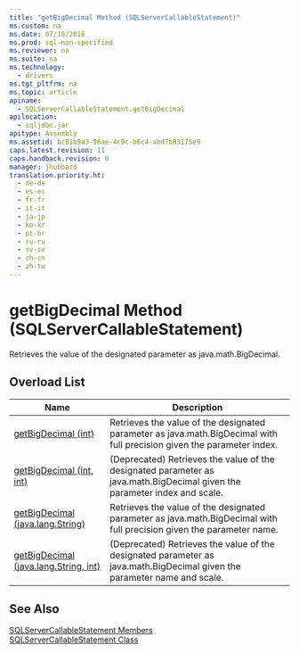 ```yaml
---
title: "getBigDecimal Method (SQLServerCallableStatement)"
ms.custom: na
ms.date: 07/18/2016
ms.prod: sql-non-specified
ms.reviewer: na
ms.suite: na
ms.technology: 
  - drivers
ms.tgt_pltfrm: na
ms.topic: article
apiname: 
  - SQLServerCallableStatement.getBigDecimal
apilocation: 
  - sqljdbc.jar
apitype: Assembly
ms.assetid: bc81b9a3-96ae-4c9c-b6c4-abd7b83175e9
caps.latest.revision: 11
caps.handback.revision: 0
manager: jhubbard
translation.priority.ht: 
  - de-de
  - es-es
  - fr-fr
  - it-it
  - ja-jp
  - ko-kr
  - pt-br
  - ru-ru
  - sv-se
  - zh-cn
  - zh-tw
---
```

# getBigDecimal Method (SQLServerCallableStatement)
  Retrieves the value of the designated parameter as java.math.BigDecimal.  
  
## Overload List  
  
|Name|Description|  
|----------|-----------------|  
|[getBigDecimal (int)](../content/getBigDecimal-Method--int-.md)|Retrieves the value of the designated parameter as java.math.BigDecimal with full precision given the parameter index.|  
|[getBigDecimal (int, int)](../content/getBigDecimal-Method--int--int-.md)|(Deprecated) Retrieves the value of the designated parameter as java.math.BigDecimal given the parameter index and scale.|  
|[getBigDecimal (java.lang.String)](../content/getBigDecimal-Method--java.lang.String-.md)|Retrieves the value of the designated parameter as java.math.BigDecimal with full precision given the parameter name.|  
|[getBigDecimal (java.lang.String, int)](../content/getBigDecimal-Method--java.lang.String--int-.md)|(Deprecated) Retrieves the value of the designated parameter as java.math.BigDecimal given the parameter name and scale.|  
  
## See Also  
 [SQLServerCallableStatement Members](../content/SQLServerCallableStatement-Members.md)   
 [SQLServerCallableStatement Class](../content/SQLServerCallableStatement-Class.md)  
  
  